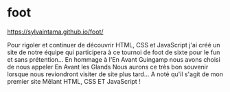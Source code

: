 # foot

https://sylvaintama.github.io/foot/

Pour rigoler et continuer de découvrir
HTML, CSS et JavaScript j'ai créé un site
de notre équipe qui participera à ce tournoi
de foot de sixte pour le fun et sans prétention...
En hommage à l'En Avant Guingamp nous avons
choisi de nous appeler En Avant les Glands
Nous aurons ce très bon souvenir lorsque nous 
reviondront visiter de site plus tard...
A noté qu'il s'agit de mon premier site 
Mêlant HTML, CSS ET JavaScript !
